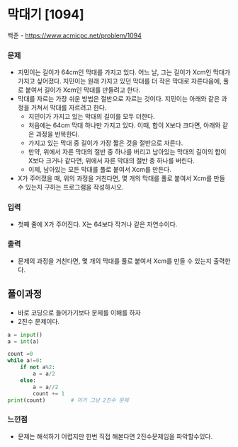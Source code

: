 # 막대기 [1094]

백준 - https://www.acmicpc.net/problem/1094



### 문제

-  지민이는 길이가 64cm인 막대를 가지고 있다. 어느 날, 그는 길이가 Xcm인 막대가 가지고 싶어졌다. 지민이는 원래 가지고 있던 막대를 더 작은 막대로 자른다음에, 풀로 붙여서 길이가 Xcm인 막대를 만들려고 한다.
-  막대를 자르는 가장 쉬운 방법은 절반으로 자르는 것이다. 지민이는 아래와 같은 과정을 거쳐서 막대를 자르려고 한다.
   -  지민이가 가지고 있는 막대의 길이를 모두 더한다. 
   -  처음에는 64cm 막대 하나만 가지고 있다. 이때, 합이 X보다 크다면, 아래와 같은 과정을 반복한다.
   -  가지고 있는 막대 중 길이가 가장 짧은 것을 절반으로 자른다.
   -  만약, 위에서 자른 막대의 절반 중 하나를 버리고 남아있는 막대의 길이의 합이 X보다 크거나 같다면, 위에서 자른 막대의 절반 중 하나를 버린다.
   -  이제, 남아있는 모든 막대를 풀로 붙여서 Xcm를 만든다.
-  X가 주어졌을 때, 위의 과정을 거친다면, 몇 개의 막대를 풀로 붙여서 Xcm를 만들 수 있는지 구하는 프로그램을 작성하시오. 

### 입력

- 첫째 줄에 X가 주어진다. X는 64보다 작거나 같은 자연수이다.



### 출력

- 문제의 과정을 거친다면, 몇 개의 막대를 풀로 붙여서 Xcm를 만들 수 있는지 출력한다.

  

## 풀이과정

- 바로 코딩으로 들어가기보다 문제를 이해를 하자
- 2진수 문제이다.



```python
a = input()
a = int(a)

count =0
while a!=0:
    if not a%2:
        a = a/2
    else:
        a = a//2
        count += 1
print(count)        # 이거 그냥 2진수 문제
```



### 느낀점

- 문제는 해석하기 어렵지만 한번 직접 해본다면 2진수문제임을 파악할수있다.